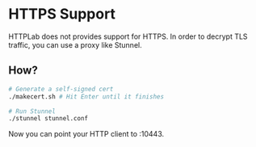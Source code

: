 # HTTPS Support

HTTPLab does not provides support for HTTPS. In order to decrypt TLS traffic, you can use a proxy like Stunnel.

## How?
```bash
# Generate a self-signed cert
./makecert.sh # Hit Enter until it finishes

# Run Stunnel
./stunnel stunnel.conf
```

Now you can point your HTTP client to :10443.